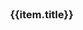 <style type="text/css">
.coverpage{
  width:80%;
  margin:0 auto;
}
.coverpage .logo{
  width: 35%;
}
.coverpage .future-remark{
  color:gray;
  font-size:14px;
  min-height:60px;
}
.coverpage .future-card{
  margin:8px;
}
.coverpage .footer{
  text-align:center;
  color:gray;
  padding-top:10px;
}
.coverpage .footer a{
  font-size:14px;
}
.coverpage .desc{
  padding-bottom: 20px;
  text-align: left;
  line-height: 25px;
}

@media only screen and (max-width: 500px) {
  .coverpage{
    width:98%;
    margin:0 auto;
  }
  .coverpage .logo{
    width: 80%;
  }
  .desc{
    width:100%;
  }
}
</style>

<div class="coverpage">
  <el-result style="margin:0 auto;">
    <template slot="icon">
      <img class="logo" src="static/logo.png">
    </template>
    <template slot="extra">
      <div class="desc" v-html="desc"></div>
      <el-button type="default" size="medium" @click="handleClick('README')">查看主页</el-button>
      <el-button type="primary" size="medium" @click="handleClick('ds/index')">数据结构</el-button>
    </template>
  </el-result>
  <el-row>
    <el-col :xs="24" :md="8" v-for="(item,index) in futures">
      <el-card shadow="hover" class="future-card">
        <h3>{{item.title}}</h3>
        <div v-html="item.remark" class="future-remark">
        </div>
      </el-card>
    </el-col>
  </el-row>
  <div v-html="footer" class="footer">
  </div>
</div>

<script type="text/javascript">
(
  {
    data(){
      return {
          footer: window.$mangodoc.footer,
          title: window.$mangodoc.title,
          desc: "最开始是在B站看的左神的算法视频，决定开始整理算法学习笔记。后面又开始接触到labuladong和代码随想录，<br/>虽然大神们都有很多总结，但是要融会贯通还是得靠刻意练习。<a href='https://labaladong.github.io/algo'>labaladong算法笔记</a> <a href='https://programmercarl.com/'>代码随想录</a>",
          futures: [
            {
              title: "前言基础",
              remark: "1. 一些概念 （常数操作、时间复杂度、空间复杂度、对数器、比较器、master公式）<br/> 2. <a href='#/wys' target='_blank'>位运算</a> 最右位是1、异或交换、得到最右位为1的数字、计算中点值等<br/> 3. 存储方式（数组存储和链表存储）"
            },
            {
              title: "数据结构基础篇",
              remark: "1. 数组（字符串子串搜索之KMP算法）<br/> 2. 链表（单链表、双链表、环形链表、快慢指针）<br/> 3. 栈（先进先出、有效的括号、可做DFS实现）<br/> 4. 队列（后进先出、优先级队列、双端队列、可做BFS实现）<br/> 5. 哈希表（哈希函数、哈希表实现、一致性哈希算法）"
            },
            {
              title: "数据结构进阶篇",
              remark: "1. 二叉树（二叉树遍历（BFS、DFS）、平衡二叉树、二叉搜索树、满二叉树、完全二叉树、序列化和反序列化、前缀树、红黑树）<br/> 2. 堆（HeapInsert和Heapify、数组实现堆、优先级队列）<br/> 3. 位图（Java实现位图、Linux系统权限设计、亿级URL黑名单判断设计、布隆过滤器） "
            },
            {
              title: "数据结构高级篇",
              remark: "1. 图(什么是图、存储方式、邻接表实现、图的创建、遍历、拓扑排序、最小生成树之Prim和Kruskal算法、最短路径之Dijkstra算法)<br/> 2. 并查集<br/> 3. 单调栈<br/> "
            },
            {
              title: "算法进阶",
              remark: "1. 回溯、暴力递归<br/> 2. 动态规划 <br/> 3. 贪心算法<br/> 4. DFS <br/> 5. BFS" 
            },
            {
              title: "排序",
              remark: "1. 冒泡<br/> 2. 插入<br/> 3. 选择<br/> 4. 快速<br/> 5. 归并<br/> 6. 堆排序"
            },
            {
              title: "搜索",
              remark: "遍历、DFS、BFS、二分"
            },
            {
              title: "递归",
              remark: "阶乘、反转字符串、8皇后问题、汉诺塔"
            },
            {
              title: "索引",
              remark: "红黑树、B树、B+树"
            }
          ]
      }
    },
    methods: {
        handleClick(url) {
          window.location.href = window.$mangodoc.context+"/#/"+url;
          window.location.reload();
        }
    }
  }
)
</script>